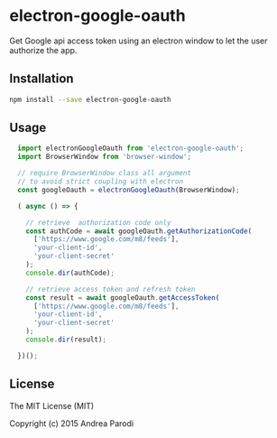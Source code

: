 # electron-google-oauth

Get Google api access token using an electron window
to let the user authorize the app.

## Installation

```bash
npm install --save electron-google-oauth
```

## Usage

```javascript
  import electronGoogleOauth from 'electron-google-oauth';
  import BrowserWindow from 'browser-window';

  // require BrowserWindow class all argument
  // to avoid strict coupling with electron
  const googleOauth = electronGoogleOauth(BrowserWindow);

  ( async () => {

    // retrieve  authorization code only
    const authCode = await googleOauth.getAuthorizationCode(
      ['https://www.google.com/m8/feeds'],
      'your-client-id',
      'your-client-secret'
    );
    console.dir(authCode);

    // retrieve access token and refresh token
    const result = await googleOauth.getAccessToken(
      ['https://www.google.com/m8/feeds'],
      'your-client-id',
      'your-client-secret'
    );
    console.dir(result);

  })();

```

## License
The MIT License (MIT)

Copyright (c) 2015 Andrea Parodi



